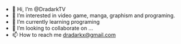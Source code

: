 - 👋 Hi, I’m @DradarkTV
- 👀 I’m interested in video game, manga, graphism and programing.
- 🌱 I’m currently learning programing
- 💞️ I’m looking to collaborate on ...
- 📫 How to reach me dradarkx@gmail.com

<!---
DradarkTV/DradarkTV is a ✨ special ✨ repository because its `README.md` (this file) appears on your GitHub profile.
You can click the Preview link to take a look at your changes.
--->
